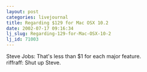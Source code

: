 ```yaml
---
layout: post
categories: livejournal
title: Regarding $129 for Mac OSX 10.2
date: 2002-07-17 09:16:34
lj_slug: Regarding-129-for-Mac-OSX-10-2
lj_id: 71003
---
```

Steve Jobs: That's less than $1 for each major feature.  
riffraff: Shut up Steve.
